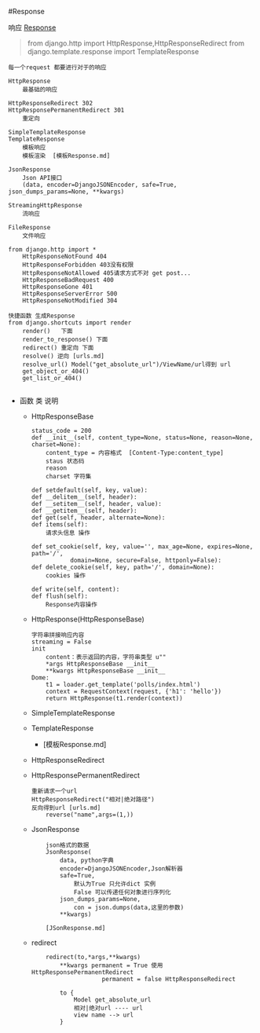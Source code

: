 #Response

响应    [Response](https://www.cnblogs.com/scolia/p/5635546.html)

> from django.http import HttpResponse,HttpResponseRedirect
> from django.template.response import TemplateResponse

```
每一个request 都要进行对于的响应
	
HttpResponse
	最基础的响应
	
HttpResponseRedirect 302	
HttpResponsePermanentRedirect 301
	重定向
	
SimpleTemplateResponse
TemplateResponse	
	模板响应
	模板渲染  [模板Response.md]
	
JsonResponse
	Json API接口
	(data, encoder=DjangoJSONEncoder, safe=True, json_dumps_params=None, **kwargs)
	
StreamingHttpResponse
	流响应
	
FileResponse
	文件响应
	
from django.http import *
	HttpResponseNotFound 404
	HttpResponseForbidden 403没有权限
	HttpResponseNotAllowed 405请求方式不对 get post...
	HttpResponseBadRequest 400
	HttpResponseGone 401
	HttpResponseServerError 500
	HttpResponseNotModified 304
	
快捷函数 生成Response
from django.shortcuts import render
	render()   下面
	render_to_response() 下面
	redirect() 重定向 下面
	resolve() 逆向 [urls.md]
	resolve_url() Model("get_absolute_url")/ViewName/url得到 url
	get_object_or_404()
	get_list_or_404()
	
```

* 函数 类 说明
	* HttpResponseBase 
	
		```
		status_code = 200
	    def __init__(self, content_type=None, status=None, reason=None, charset=None):
	    	content_type = 内容格式  [Content-Type:content_type]
	    	staus 状态码
	    	reason
	    	charset 字符集
	    	
	    def setdefault(self, key, value):
	    def __delitem__(self, header):
	    def __setitem__(self, header, value):
	    def __getitem__(self, header):
	    def get(self, header, alternate=None):
	    def items(self):
	    	请求头信息 操作
	    
	    def set_cookie(self, key, value='', max_age=None, expires=None, path='/',
                   domain=None, secure=False, httponly=False):
       def delete_cookie(self, key, path='/', domain=None):
	    	cookies 操作
	    	
	    def write(self, content):
	    def flush(self):
	    	Response内容操作
		```
	* HttpResponse(HttpResponseBase)
	
		```
		字符串拼接响应内容
		streaming = False
		init
			content：表示返回的内容，字符串类型 u""
			*args HttpResponseBase __init__
			**kwargs HttpResponseBase __init__
		Dome:
			t1 = loader.get_template('polls/index.html')
    		context = RequestContext(request, {'h1': 'hello'})
    		return HttpResponse(t1.render(context))
		
		```
	* SimpleTemplateResponse
	* TemplateResponse
		* [模板Response.md]
		
	* HttpResponseRedirect
	* HttpResponsePermanentRedirect
	
		```
		重新请求一个url
		HttpResponseRedirect("相对|绝对路径")
		反向得到url [urls.md]
			reverse("name",args=(1,))
		```
	* JsonResponse
		
		```
			json格式的数据
			JsonResponse(
				data, python字典
				encoder=DjangoJSONEncoder,Json解析器
				safe=True,
					默认为True 只允许dict 实例
					False 可以传递任何对象进行序列化
				json_dumps_params=None,
					con = json.dumps(data,这里的参数)
				**kwargs)
				
			[JSonResponse.md]
		```
	* redirect
		
		```
			redirect(to,*args,**kwargs)
				**kwargs permanent = True 使用 HttpResponsePermanentRedirect
							permanent = false HttpResponseRedirect
						
				to {
					Model get_absolute_url
					相对|绝对url ---- url
				    view name --> url
 				}
				
		```